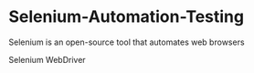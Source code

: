 # Selenium-Automation-Testing
Selenium is an open-source tool that automates web browsers

Selenium WebDriver
